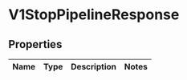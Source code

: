 
# V1StopPipelineResponse

## Properties
Name | Type | Description | Notes
------------ | ------------- | ------------- | -------------



